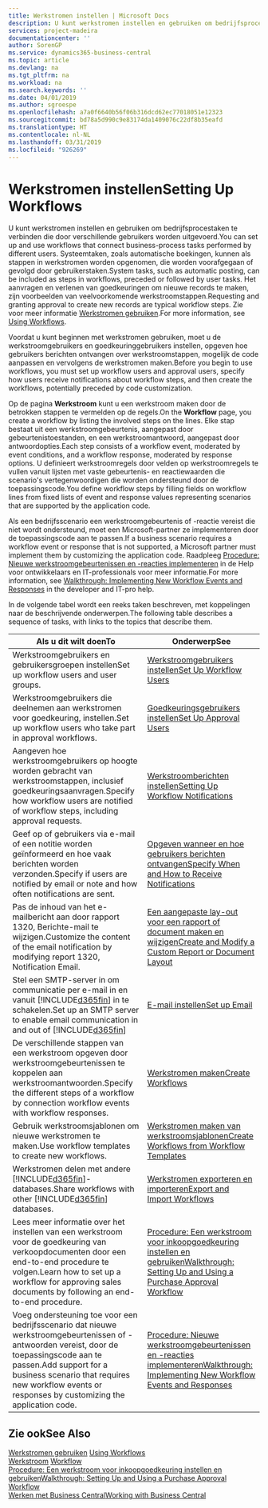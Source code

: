 ```yaml
---
title: Werkstromen instellen | Microsoft Docs
description: U kunt werkstromen instellen en gebruiken om bedrijfsprocestaken te verbinden die door verschillende gebruikers worden uitgevoerd. Systeemtaken, zoals automatische boekingen, kunnen als stappen in werkstromen worden opgenomen, die worden voorafgegaan of gevolgd door gebruikerstaken. Het aanvragen en verlenen van goedkeuringen om nieuwe records te maken, zijn voorbeelden van veelvoorkomende werkstroomstappen.
services: project-madeira
documentationcenter: ''
author: SorenGP
ms.service: dynamics365-business-central
ms.topic: article
ms.devlang: na
ms.tgt_pltfrm: na
ms.workload: na
ms.search.keywords: ''
ms.date: 04/01/2019
ms.author: sgroespe
ms.openlocfilehash: a7a0f6640b56f06b316dcd62ec77018051e12323
ms.sourcegitcommit: bd78a5d990c9e83174da1409076c22df8b35eafd
ms.translationtype: HT
ms.contentlocale: nl-NL
ms.lasthandoff: 03/31/2019
ms.locfileid: "926269"
---
```

# <a name="setting-up-workflows"></a><span data-ttu-id="7c4da-105">Werkstromen instellen</span><span class="sxs-lookup"><span data-stu-id="7c4da-105">Setting Up Workflows</span></span>
<span data-ttu-id="7c4da-106">U kunt werkstromen instellen en gebruiken om bedrijfsprocestaken te verbinden die door verschillende gebruikers worden uitgevoerd.</span><span class="sxs-lookup"><span data-stu-id="7c4da-106">You can set up and use workflows that connect business-process tasks performed by different users.</span></span> <span data-ttu-id="7c4da-107">Systeemtaken, zoals automatische boekingen, kunnen als stappen in werkstromen worden opgenomen, die worden voorafgegaan of gevolgd door gebruikerstaken.</span><span class="sxs-lookup"><span data-stu-id="7c4da-107">System tasks, such as automatic posting, can be included as steps in workflows, preceded or followed by user tasks.</span></span> <span data-ttu-id="7c4da-108">Het aanvragen en verlenen van goedkeuringen om nieuwe records te maken, zijn voorbeelden van veelvoorkomende werkstroomstappen.</span><span class="sxs-lookup"><span data-stu-id="7c4da-108">Requesting and granting approval to create new records are typical workflow steps.</span></span> <span data-ttu-id="7c4da-109">Zie voor meer informatie [Werkstromen gebruiken](across-use-workflows.md).</span><span class="sxs-lookup"><span data-stu-id="7c4da-109">For more information, see [Using Workflows](across-use-workflows.md).</span></span>  

 <span data-ttu-id="7c4da-110">Voordat u kunt beginnen met werkstromen gebruiken, moet u de werkstroomgebruikers en goedkeuringgebruikers instellen, opgeven hoe gebruikers berichten ontvangen over werkstroomstappen, mogelijk de code aanpassen en vervolgens de werkstromen maken.</span><span class="sxs-lookup"><span data-stu-id="7c4da-110">Before you begin to use workflows, you must set up workflow users and approval users, specify how users receive notifications about workflow steps, and then create the workflows, potentially preceded by code customization.</span></span>  

 <span data-ttu-id="7c4da-111">Op de pagina **Werkstroom** kunt u een werkstroom maken door de betrokken stappen te vermelden op de regels.</span><span class="sxs-lookup"><span data-stu-id="7c4da-111">On the **Workflow** page, you create a workflow by listing the involved steps on the lines.</span></span> <span data-ttu-id="7c4da-112">Elke stap bestaat uit een werkstroomgebeurtenis, aangepast door gebeurtenistoestanden, en een werkstroomantwoord, aangepast door antwoordopties.</span><span class="sxs-lookup"><span data-stu-id="7c4da-112">Each step consists of a workflow event, moderated by event conditions, and a workflow response, moderated by response options.</span></span> <span data-ttu-id="7c4da-113">U definieert werkstroomregels door velden op werkstroomregels te vullen vanuit lijsten met vaste gebeurtenis- en reactiewaarden die scenario's vertegenwoordigen die worden ondersteund door de toepassingscode.</span><span class="sxs-lookup"><span data-stu-id="7c4da-113">You define workflow steps by filling fields on workflow lines from fixed lists of event and response values representing scenarios that are supported by the application code.</span></span>  

 <span data-ttu-id="7c4da-114">Als een bedrijfsscenario een werkstroomgebeurtenis of -reactie vereist die niet wordt ondersteund, moet een Microsoft-partner ze implementeren door de toepassingscode aan te passen.</span><span class="sxs-lookup"><span data-stu-id="7c4da-114">If a business scenario requires a workflow event or response that is not supported, a Microsoft partner must implement them by customizing the application code.</span></span> <span data-ttu-id="7c4da-115">Raadpleeg [Procedure: Nieuwe werkstroomgebeurtenissen en -reacties implementeren](/dynamics-nav/Walkthrough--Implementing-New-Workflow-Events-and-Responses) in de Help voor ontwikkelaars en IT-professionals voor meer informatie.</span><span class="sxs-lookup"><span data-stu-id="7c4da-115">For more information, see [Walkthrough: Implementing New Workflow Events and Responses](/dynamics-nav/Walkthrough--Implementing-New-Workflow-Events-and-Responses) in the developer and IT-pro help.</span></span>

 <span data-ttu-id="7c4da-116">In de volgende tabel wordt een reeks taken beschreven, met koppelingen naar de beschrijvende onderwerpen.</span><span class="sxs-lookup"><span data-stu-id="7c4da-116">The following table describes a sequence of tasks, with links to the topics that describe them.</span></span>  

|<span data-ttu-id="7c4da-117">**Als u dit wilt doen**</span><span class="sxs-lookup"><span data-stu-id="7c4da-117">**To**</span></span>|<span data-ttu-id="7c4da-118">**Onderwerp**</span><span class="sxs-lookup"><span data-stu-id="7c4da-118">**See**</span></span>|  
|------------|-------------|  
|<span data-ttu-id="7c4da-119">Werkstroomgebruikers en gebruikersgroepen instellen</span><span class="sxs-lookup"><span data-stu-id="7c4da-119">Set up workflow users and user groups.</span></span>|[<span data-ttu-id="7c4da-120">Werkstroomgebruikers instellen</span><span class="sxs-lookup"><span data-stu-id="7c4da-120">Set Up Workflow Users</span></span>](across-how-to-set-up-workflow-users.md)|  
|<span data-ttu-id="7c4da-121">Werkstroomgebruikers die deelnemen aan werkstromen voor goedkeuring, instellen.</span><span class="sxs-lookup"><span data-stu-id="7c4da-121">Set up workflow users who take part in approval workflows.</span></span>|[<span data-ttu-id="7c4da-122">Goedkeuringsgebruikers instellen</span><span class="sxs-lookup"><span data-stu-id="7c4da-122">Set Up Approval Users</span></span>](across-how-to-set-up-approval-users.md)|  
|<span data-ttu-id="7c4da-123">Aangeven hoe werkstroomgebruikers op hoogte worden gebracht van werkstroomstappen, inclusief goedkeuringsaanvragen.</span><span class="sxs-lookup"><span data-stu-id="7c4da-123">Specify how workflow users are notified of workflow steps, including approval requests.</span></span>|[<span data-ttu-id="7c4da-124">Werkstroomberichten instellen</span><span class="sxs-lookup"><span data-stu-id="7c4da-124">Setting Up Workflow Notifications</span></span>](across-setting-up-workflow-notifications.md)|  
|<span data-ttu-id="7c4da-125">Geef op of gebruikers via e-mail of een notitie worden geïnformeerd en hoe vaak berichten worden verzonden.</span><span class="sxs-lookup"><span data-stu-id="7c4da-125">Specify if users are notified by email or note and how often notifications are sent.</span></span>|[<span data-ttu-id="7c4da-126">Opgeven wanneer en hoe gebruikers berichten ontvangen</span><span class="sxs-lookup"><span data-stu-id="7c4da-126">Specify When and How to Receive Notifications</span></span>](across-how-to-specify-when-and-how-to-receive-notifications.md)|  
|<span data-ttu-id="7c4da-127">Pas de inhoud van het e-mailbericht aan door rapport 1320, Berichte-mail te wijzigen.</span><span class="sxs-lookup"><span data-stu-id="7c4da-127">Customize the content of the email notification by modifying report 1320, Notification Email.</span></span>|[<span data-ttu-id="7c4da-128">Een aangepaste lay-out voor een rapport of document maken en wijzigen</span><span class="sxs-lookup"><span data-stu-id="7c4da-128">Create and Modify a Custom Report or Document Layout</span></span>](ui-how-create-custom-report-layout.md)|  
|<span data-ttu-id="7c4da-129">Stel een SMTP-server in om communicatie per e-mail in en vanuit [!INCLUDE[d365fin](includes/d365fin_md.md)] in te schakelen.</span><span class="sxs-lookup"><span data-stu-id="7c4da-129">Set up an SMTP server to enable email communication in and out of [!INCLUDE[d365fin](includes/d365fin_md.md)]</span></span>|[<span data-ttu-id="7c4da-130">E-mail instellen</span><span class="sxs-lookup"><span data-stu-id="7c4da-130">Set up Email</span></span>](admin-how-setup-email.md)|
|<span data-ttu-id="7c4da-131">De verschillende stappen van een werkstroom opgeven door werkstroomgebeurtenissen te koppelen aan werkstroomantwoorden.</span><span class="sxs-lookup"><span data-stu-id="7c4da-131">Specify the different steps of a workflow by connection workflow events with workflow responses.</span></span>|[<span data-ttu-id="7c4da-132">Werkstromen maken</span><span class="sxs-lookup"><span data-stu-id="7c4da-132">Create Workflows</span></span>](across-how-to-create-workflows.md)|  
|<span data-ttu-id="7c4da-133">Gebruik werkstroomsjablonen om nieuwe werkstromen te maken.</span><span class="sxs-lookup"><span data-stu-id="7c4da-133">Use workflow templates to create new workflows.</span></span>|[<span data-ttu-id="7c4da-134">Werkstromen maken van werkstroomsjablonen</span><span class="sxs-lookup"><span data-stu-id="7c4da-134">Create Workflows from Workflow Templates</span></span>](across-how-to-create-workflows-from-workflow-templates.md)|  
|<span data-ttu-id="7c4da-135">Werkstromen delen met andere [!INCLUDE[d365fin](includes/d365fin_md.md)]-databases.</span><span class="sxs-lookup"><span data-stu-id="7c4da-135">Share workflows with other [!INCLUDE[d365fin](includes/d365fin_md.md)] databases.</span></span>|[<span data-ttu-id="7c4da-136">Werkstromen exporteren en importeren</span><span class="sxs-lookup"><span data-stu-id="7c4da-136">Export and Import Workflows</span></span>](across-how-to-export-and-import-workflows.md)|  
|<span data-ttu-id="7c4da-137">Lees meer informatie over het instellen van een werkstroom voor de goedkeuring van verkoopdocumenten door een end-to-end procedure te volgen.</span><span class="sxs-lookup"><span data-stu-id="7c4da-137">Learn how to set up a workflow for approving sales documents by following an end-to-end procedure.</span></span>|[<span data-ttu-id="7c4da-138">Procedure: Een werkstroom voor inkoopgoedkeuring instellen en gebruiken</span><span class="sxs-lookup"><span data-stu-id="7c4da-138">Walkthrough: Setting Up and Using a Purchase Approval Workflow</span></span>](walkthrough-setting-up-and-using-a-purchase-approval-workflow.md)|  
|<span data-ttu-id="7c4da-139">Voeg ondersteuning toe voor een bedrijfsscenario dat nieuwe werkstroomgebeurtenissen of -antwoorden vereist, door de toepassingscode aan te passen.</span><span class="sxs-lookup"><span data-stu-id="7c4da-139">Add support for a business scenario that requires new workflow events or responses by customizing the application code.</span></span>|[<span data-ttu-id="7c4da-140">Procedure: Nieuwe werkstroomgebeurtenissen en -reacties implementeren</span><span class="sxs-lookup"><span data-stu-id="7c4da-140">Walkthrough: Implementing New Workflow Events and Responses</span></span>](/dynamics-nav/Walkthrough--Implementing-New-Workflow-Events-and-Responses)|  

## <a name="see-also"></a><span data-ttu-id="7c4da-141">Zie ook</span><span class="sxs-lookup"><span data-stu-id="7c4da-141">See Also</span></span>  
 <span data-ttu-id="7c4da-142">[Werkstromen gebruiken](across-use-workflows.md) </span><span class="sxs-lookup"><span data-stu-id="7c4da-142">[Using Workflows](across-use-workflows.md) </span></span>  
 <span data-ttu-id="7c4da-143">[Werkstroom](across-workflow.md) </span><span class="sxs-lookup"><span data-stu-id="7c4da-143">[Workflow](across-workflow.md) </span></span>  
 [<span data-ttu-id="7c4da-144">Procedure: Een werkstroom voor inkoopgoedkeuring instellen en gebruiken</span><span class="sxs-lookup"><span data-stu-id="7c4da-144">Walkthrough: Setting Up and Using a Purchase Approval Workflow</span></span>](walkthrough-setting-up-and-using-a-purchase-approval-workflow.md)  
 [<span data-ttu-id="7c4da-145">Werken met Business Central</span><span class="sxs-lookup"><span data-stu-id="7c4da-145">Working with Business Central</span></span>](ui-work-product.md)
